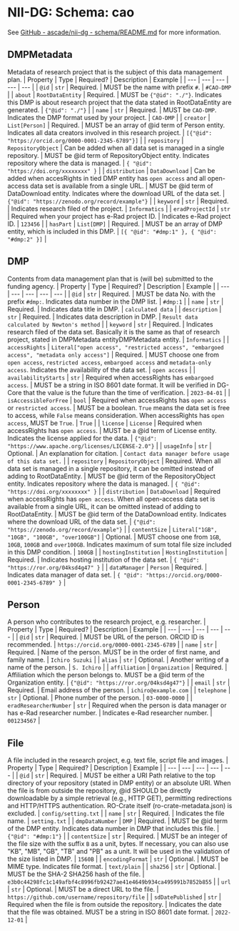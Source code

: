 # NII-DG: Schema: cao

See [GitHub - ascade/nii-dg - schema/README.md](https://github.com/ascade/nii-dg/blob/main/schema/README.md) for more information.

## DMPMetadata
Metadata of research project that is the subject of this data management plan.
| Property | Type | Required? | Description | Example |
| --- | --- | --- | --- | --- |
| `@id` | `str` | Required. | MUST be the name with prefix `#`. | `#CAO-DMP` |
| `about` | `RootDataEntity` | Required. | MUST be `{"@id": "./"}`. Indicates this DMP is about research project that the data stated in RootDataEntity are generated. | `{"@id": "./"}` |
| `name` | `str` | Required. | MUST be `CAO-DMP`. Indicates the DMP format used by your project. | `CAO-DMP` |
| `creator` | `List[Person]` | Required. | MUST be an array of @id term of Person entity. Indicates all data creators involved in this research project. | `[{"@id": "https://orcid.org/0000-0001-2345-6789"}]` |
| `repository` | `RepositoryObject` | Can be added when all data set is managed in a single repository. | MUST be @id term of RepositoryObject entity. Indicates repository where the data is managed. | `{ "@id": "https://doi.org/xxxxxxxx" }` |
| `distribution` | `DataDownload` | Can be added when accesRights in tied DMP entity has `open access` and all open-access data set is available from a single URL. | MUST be @id term of DataDownload entity. Indicates where the download URL of the data set. | `{"@id": "https://zenodo.org/record/example"}` |
| `keyword` | `str` | Required. | Indicates research filed of the project. | `Informatics` |
| `eradProjectId` | `str` | Required when your project has e-Rad project ID. | Indicates e-Rad project ID. | `123456` |
| `hasPart` | `List[DMP]` | Required. | MUST be an array of DMP entity, which is included in this DMP. | `[{ "@id": "#dmp:1" }, { "@id": "#dmp:2" }]` |

## DMP
Contents from data management plan that is (will be) submitted to the funding agency.
| Property | Type | Required? | Description | Example |
| --- | --- | --- | --- | --- |
| `@id` | `str` | Required. | MUST be data No. with the prefix `#dmp:`. Indicates data number in the DMP list. | `#dmp:1` |
| `name` | `str` | Required. | Indicates data title in DMP. | `calculated data` |
| `description` | `str` | Required. | Indicates data description in DMP. | `Result data calculated by Newton's method` |
| `keyword` | `str` | Required. | Indicates research filed of the data set. Basically it is the same as that of research project, stated in DMPMetadata entityDMPMetadata entity. | `Informatics` |
| `accessRights` | `Literal["open access", "restricted access", "embargoed access", "metadata only access"]` | Required. | MUST choose one from `open access`, `restricted access`, `embargoed access` and `metadata-only access`. Indicates the availability of the data set. | `open access` |
| `availabilityStarts` | `str` | Required when accessRights has `embargoed access`. | MUST be a string in ISO 8601 date format. It will be verified in DG-Core that the value is the future than the time of verification. | `2023-04-01` |
| `isAccessibleForFree` | `bool` | Required when accessRights has `open access` or `restricted access`. | MUST be a boolean. `True` means the data set is free to access, while `False` means consideration. When accessRights has `open access`, MUST be `True`. | `True` |
| `license` | `License` | Required when accessRights has `open access`. | MUST be a @id term of License entity. Indicates the license applied for the data. | `{"@id": "https://www.apache.org/licenses/LICENSE-2.0"}` |
| `usageInfo` | `str` | Optional. | An explanation for citation. | `Contact data manager before usage of this data set.` |
| `repository` | `RepositoryObject` | Required. When all data set is managed in a single repository, it can be omitted instead of adding to RootDataEntity. | MUST be @id term of the RepositoryObject entity. Indicates repository where the data is managed. | `{ "@id": "https://doi.org/xxxxxxxx" }` |
| `distribution` | `DataDownload` | Required when accessRights has `open access`. When all open-access data set is available from a single URL, it can be omitted instead of adding to RootDataEntity. | MUST be @id term of the DataDownload entity. Indicates where the download URL of the data set. | `{"@id": "https://zenodo.org/record/example"}` |
| `contentSize` | `Literal["1GB", "10GB", "100GB", "over100GB"]` | Optional. | MUST choose one from `1GB`, `10GB`, `100GB` and `over100GB`. Indicates maximum of sum total file size included in this DMP condition. | `100GB` |
| `hostingInstitution` | `HostingInstitution` | Required. | Indicates hosting institution of the data set. | `{ "@id": "https://ror.org/04ksd4g47" }` |
| `dataManager` | `Person` | Required. | Indicates data manager of data set. | `{ "@id": "https://orcid.org/0000-0001-2345-6789" }` |

## Person
A person who contributes to the research project, e.g. researcher.
| Property | Type | Required? | Description | Example |
| --- | --- | --- | --- | --- |
| `@id` | `str` | Required. | MUST be URL of the person. ORCID ID is recommended. | `https://orcid.org/0000-0001-2345-6789` |
| `name` | `str` | Required. | Name of the person. MUST be in the order of first name, and family name. | `Ichiro Suzuki` |
| `alias` | `str` | Optional. | Another writing of a name of the person. | `S. Ichiro` |
| `affiliation` | `Organization` | Required. | Affiliation which the person belongs to. MUST be a @id term of the Organization entity. | `{"@id": "https://ror.org/04ksd4g47"}` |
| `email` | `str` | Required. | Email address of the person. | `ichiro@example.com` |
| `telephone` | `str` | Optional. | Phone number of the person. | `03-0000-0000` |
| `eradResearcherNumber` | `str` | Required when the person is data manager or has e-Rad researcher number. | Indicates e-Rad researcher number. | `001234567` |

## File
A file included in the research project, e.g. text file, script file and images.
| Property | Type | Required? | Description | Example |
| --- | --- | --- | --- | --- |
| `@id` | `str` | Required. | MUST be either a URI Path relative to the top directory of your repository (stated in DMP entity) or an absolute URI. When the file is from outside the repository, @id SHOULD be directly downloadable by a simple retrieval (e.g., HTTP GET), permitting redirections and HTTP/HTTPS authentication. RO-Crate itself (ro-crate-metadata.json) is excluded. | `config/setting.txt` |
| `name` | `str` | Required. | Indicates the file name. | `setting.txt` |
| `dmpDataNumber` | `DMP` | Required. | MUST be @id term of the DMP entity. Indicates data number in DMP that includes this file. | `{"@id": "#dmp:1"}` |
| `contentSize` | `str` | Required. | MUST be an integer of the file size with the suffix `B` as a unit, bytes. If necessary, you can also use "KB", "MB", "GB", "TB" and "PB" as a unit. It will be used in the validation of the size listed in DMP. | `1560B` |
| `encodingFormat` | `str` | Optional. | MUST be MIME type. Indicates file format. | `text/plain` |
| `sha256` | `str` | Optional. | MUST be the SHA-2 SHA256 hash of the file. | `e3b0c44298fc1c149afbf4c8996fb92427ae41e4649b934ca495991b7852b855` |
| `url` | `str` | Optional. | MUST be a direct URL to the file. | `https://github.com/username/repository/file` |
| `sdDatePublished` | `str` | Required when the file is from outside the repository. | Indicates the date that the file was obtained. MUST be a string in ISO 8601 date format. | `2022-12-01` |
